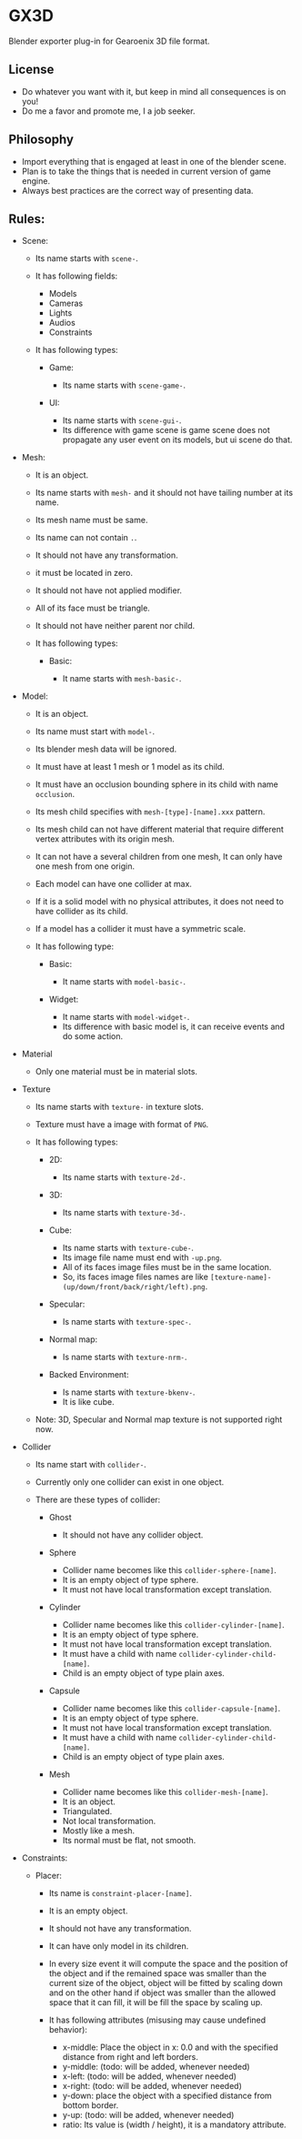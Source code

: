 # GX3D

Blender exporter plug-in for Gearoenix 3D file format.

## License
- Do whatever you want with it, but keep in mind all consequences is on you!
- Do me a favor and promote me, I a job seeker.

## Philosophy

- Import everything that is engaged at least in one of the blender scene.
- Plan is to take the things that is needed in current version of game engine.
- Always best practices are the correct way of presenting data.

## Rules:

- Scene:

  - Its name starts with `scene-`.
  - It has following fields:

    - Models
    - Cameras
    - Lights
    - Audios
    - Constraints

  - It has following types:

    - Game:

      - Its name starts with `scene-game-`.

    - UI:

      - Its name starts with `scene-gui-`.
      - Its difference with game scene is game scene does not propagate any user event on its models, but ui scene do that.

- Mesh:

  - It is an object.
  - Its name starts with `mesh-` and it should not have tailing number at its name.
  - Its mesh name must be same.
  - Its name can not contain `.`.
  - It should not have any transformation.
  - it must be located in zero.
  - It should not have not applied modifier.
  - All of its face must be triangle.
  - It should not have neither parent nor child.
  - It has following types:

    - Basic:

      - It name starts with `mesh-basic-`.

- Model:

  - It is an object.
  - Its name must start with `model-`.
  - Its blender mesh data will be ignored.
  - It must have at least 1 mesh or 1 model as its child.
  - It must have an occlusion bounding sphere in its child with name `occlusion`.
  - Its mesh child specifies with `mesh-[type]-[name].xxx` pattern.
  - Its mesh child can not have different material that require different vertex attributes with its origin mesh.
  - It can not have a several children from one mesh, It can only have one mesh from one origin.
  - Each model can have one collider at max.
  - If it is a solid model with no physical attributes, it does not need to have collider as its child.
  - If a model has a collider it must have a symmetric scale.
  - It has following type:

    - Basic:

      - It name starts with `model-basic-`.

    - Widget:

      - It name starts with `model-widget-`.
      - Its difference with basic model is, it can receive events and do some action.

- Material

  - Only one material must be in material slots.

- Texture

  - Its name starts with `texture-` in texture slots.
  - Texture must have a image with format of `PNG`.
  - It has following types:

    - 2D:

      - Its name starts with `texture-2d-`.

    - 3D:

      - Its name starts with `texture-3d-`.

    - Cube:

      - Its name starts with `texture-cube-`.
      - Its image file name must end with `-up.png`.
      - All of its faces image files must be in the same location.
      - So, its faces image files names are like `[texture-name]-(up/down/front/back/right/left).png`.

    - Specular:

      - Is name starts with `texture-spec-`.

    - Normal map:

      - Is name starts with `texture-nrm-`.

    - Backed Environment:

      - Is name starts with `texture-bkenv-`.
      - It is like cube.

  - Note: 3D, Specular and Normal map texture is not supported right now.

- Collider

  - Its name start with `collider-`.
  - Currently only one collider can exist in one object.
  - There are these types of collider:

    - Ghost

      - It should not have any collider object.

    - Sphere

      - Collider name becomes like this `collider-sphere-[name]`.
      - It is an empty object of type sphere.
      - It must not have local transformation except translation.

    - Cylinder

      - Collider name becomes like this `collider-cylinder-[name]`.
      - It is an empty object of type sphere.
      - It must not have local transformation except translation.
      - It must have a child with name `collider-cylinder-child-[name]`.
      - Child is an empty object of type plain axes.

    - Capsule

      - Collider name becomes like this `collider-capsule-[name]`.
      - It is an empty object of type sphere.
      - It must not have local transformation except translation.
      - It must have a child with name `collider-cylinder-child-[name]`.
      - Child is an empty object of type plain axes.

    - Mesh

      - Collider name becomes like this `collider-mesh-[name]`.
      - It is an object.
      - Triangulated.
      - Not local transformation.
      - Mostly like a mesh.
      - Its normal must be flat, not smooth.

- Constraints:

  - Placer:

    - Its name is `constraint-placer-[name]`.
    - It is an empty object.
    - It should not have any transformation.
    - It can have only model in its children.
    - In every size event it will compute the space and the position of the object and if the remained space was smaller than the current size of the object, object will be fitted by scaling down and on the other hand if object was smaller than the allowed space that it can fill, it will be fill the space by scaling up.
    - It has following attributes (misusing may cause undefined behavior):

      - x-middle: Place the object in x: 0.0 and with the specified distance from right and left borders.
      - y-middle: (todo: will be added, whenever needed)
      - x-left: (todo: will be added, whenever needed)
      - x-right: (todo: will be added, whenever needed)
      - y-down: place the object with a specified distance from bottom border.
      - y-up: (todo: will be added, whenever needed)
      - ratio: Its value is (width / height), it is a mandatory attribute.
